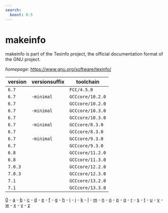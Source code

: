 ```yaml
---
search:
  boost: 0.5
---
```

# makeinfo

makeinfo is part of the Texinfo project, the official documentation format of the GNU project.

*homepage*: <https://www.gnu.org/software/texinfo/>

version | versionsuffix | toolchain
--------|---------------|----------
``6.7`` |  | ``FCC/4.5.0``
``6.7`` | ``-minimal`` | ``GCCcore/10.2.0``
``6.7`` |  | ``GCCcore/10.2.0``
``6.7`` | ``-minimal`` | ``GCCcore/10.3.0``
``6.7`` |  | ``GCCcore/10.3.0``
``6.7`` | ``-minimal`` | ``GCCcore/8.3.0``
``6.7`` |  | ``GCCcore/8.3.0``
``6.7`` | ``-minimal`` | ``GCCcore/9.3.0``
``6.7`` |  | ``GCCcore/9.3.0``
``6.8`` |  | ``GCCcore/11.2.0``
``6.8`` |  | ``GCCcore/11.3.0``
``7.0.3`` |  | ``GCCcore/12.2.0``
``7.0.3`` |  | ``GCCcore/12.3.0``
``7.1`` |  | ``GCCcore/13.2.0``
``7.1`` |  | ``GCCcore/13.3.0``

[0](../0/index.md) - [a](../a/index.md) - [b](../b/index.md) - [c](../c/index.md) - [d](../d/index.md) - [e](../e/index.md) - [f](../f/index.md) - [g](../g/index.md) - [h](../h/index.md) - [i](../i/index.md) - [j](../j/index.md) - [k](../k/index.md) - [l](../l/index.md) - [m](../m/index.md) - [n](../n/index.md) - [o](../o/index.md) - [p](../p/index.md) - [q](../q/index.md) - [r](../r/index.md) - [s](../s/index.md) - [t](../t/index.md) - [u](../u/index.md) - [v](../v/index.md) - [w](../w/index.md) - [x](../x/index.md) - [y](../y/index.md) - [z](../z/index.md)

